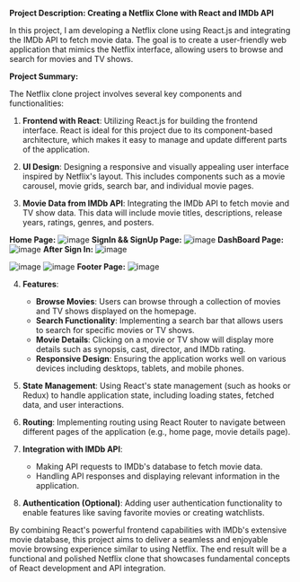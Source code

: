 **Project Description: Creating a Netflix Clone with React and IMDb API**

In this project, I am developing a Netflix clone using React.js and integrating the IMDb API to fetch movie data. The goal is to create a user-friendly web application that mimics the Netflix interface, allowing users to browse and search for movies and TV shows. 

**Project Summary:**

The Netflix clone project involves several key components and functionalities:

1. **Frontend with React**: Utilizing React.js for building the frontend interface. React is ideal for this project due to its component-based architecture, which makes it easy to manage and update different parts of the application.

2. **UI Design**: Designing a responsive and visually appealing user interface inspired by Netflix's layout. This includes components such as a movie carousel, movie grids, search bar, and individual movie pages.

3. **Movie Data from IMDb API**: Integrating the IMDb API to fetch movie and TV show data. This data will include movie titles, descriptions, release years, ratings, genres, and posters.

**Home Page:**
![image](https://github.com/mekalasanthosh2001/Netflix_React_JS/assets/104013993/92af73a5-b4ec-4104-9487-87c5a31b3496)
**SignIn && SignUp Page:**
![image](https://github.com/mekalasanthosh2001/Netflix_React_JS/assets/104013993/edfa33ef-22a1-45ce-989a-a29ec246099b)
**DashBoard Page:**
![image](https://github.com/mekalasanthosh2001/Netflix_React_JS/assets/104013993/e49713f7-588f-45f1-9757-6dc061e8b586)
**After Sign In:**
![image](https://github.com/mekalasanthosh2001/Netflix_React_JS/assets/104013993/596099e7-995a-45d1-8c40-95c587acf751)

![image](https://github.com/mekalasanthosh2001/Netflix_React_JS/assets/104013993/1fb3a036-2984-4f6d-ba4b-8fb656efb0bf)
![image](https://github.com/mekalasanthosh2001/Netflix_React_JS/assets/104013993/dd6bc66a-2e4b-47cf-ac66-c394b0211e4a)
**Footer Page:**
![image](https://github.com/mekalasanthosh2001/Netflix_React_JS/assets/104013993/d0930beb-4aa5-4faa-a6e9-0b94bb4f590e)


4. **Features**:
   - **Browse Movies**: Users can browse through a collection of movies and TV shows displayed on the homepage.
   - **Search Functionality**: Implementing a search bar that allows users to search for specific movies or TV shows.
   - **Movie Details**: Clicking on a movie or TV show will display more details such as synopsis, cast, director, and IMDb rating.
   - **Responsive Design**: Ensuring the application works well on various devices including desktops, tablets, and mobile phones.

5. **State Management**: Using React's state management (such as hooks or Redux) to handle application state, including loading states, fetched data, and user interactions.

6. **Routing**: Implementing routing using React Router to navigate between different pages of the application (e.g., home page, movie details page).

7. **Integration with IMDb API**:
   - Making API requests to IMDb's database to fetch movie data.
   - Handling API responses and displaying relevant information in the application.

8. **Authentication (Optional)**: Adding user authentication functionality to enable features like saving favorite movies or creating watchlists.

By combining React's powerful frontend capabilities with IMDb's extensive movie database, this project aims to deliver a seamless and enjoyable movie browsing experience similar to using Netflix. The end result will be a functional and polished Netflix clone that showcases fundamental concepts of React development and API integration.


